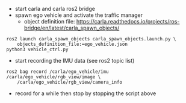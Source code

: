 
* start carla and carla ros2 bridge
* spawn ego vehicle and activate the traffic manager
    * object definition file: https://carla.readthedocs.io/projects/ros-bridge/en/latest/carla_spawn_objects/
```
ros2 launch carla_spawn_objects carla_spawn_objects.launch.py \
    objects_definition_file:=ego_vehicle.json
python3 vehicle_ctrl.py
```
* start recording the IMU data (see ros2 topic list)
```
ros2 bag record /carla/ego_vehicle/imu /carla/ego_vehicle/rgb_view/image \
    /carla/ego_vehicle/rgb_view/camera_info
```
* record for a while then stop by stopping the script above